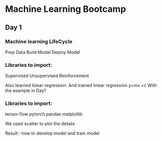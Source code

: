 # Machine Learning Bootcamp

## Day 1

### Machine learning LifeCycle
Prep Data
Build Model
Deploy Model

### Libraries to import:
Supervised
Unsupervised
Reinforcement 

Also learned linear regression. And trained linear regression y=mx +c
With the example in Day1

### Libraries to import:
tensor flow
pytorch
pandas
matplotlib

We used scatter to plot the details

Result : how to develop model and train model
